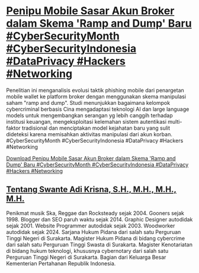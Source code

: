 # [Penipu Mobile Sasar Akun Broker dalam Skema &#039;Ramp and Dump&#039; Baru #CyberSecurityMonth #CyberSecurityIndonesia #DataPrivacy #Hackers #Networking](https://swanteadikrisna.com/cybersecurity/website/1/penipu-mobile-sasar-akun-broker-dalam-skema-ramp-and-dump-baru/)

Penelitian ini menganalisis evolusi taktik phishing mobile dari penargetan mobile wallet ke platform broker dengan menggunakan skema manipulasi saham "ramp and dump". Studi menunjukkan bagaimana kelompok cybercriminal berbasis Cina mengadaptasi teknologi AI dan large language models untuk mengembangkan serangan yg lebih canggih terhadap institusi keuangan, mengeksploitasi kelemahan sistem autentikasi multi-faktor tradisional dan menciptakan model kejahatan baru yang sulit dideteksi karena memisahkan aktivitas manipulasi dari akun korban. #CyberSecurityMonth #CyberSecurityIndonesia #DataPrivacy #Hackers #Networking 

[Download Penipu Mobile Sasar Akun Broker dalam Skema &#039;Ramp and Dump&#039; Baru #CyberSecurityMonth #CyberSecurityIndonesia #DataPrivacy #Hackers #Networking](https://swanteadikrisna.com/cybersecurity/website/1/penipu-mobile-sasar-akun-broker-dalam-skema-ramp-and-dump-baru/)


## [Tentang Swante Adi Krisna, S.H., M.H., M.H., M.H.](https://swanteadikrisna.com/)

Penikmat musik Ska, Reggae dan Rocksteady sejak 2004. Gooners sejak 1998. Blogger dan SEO paruh waktu sejak 2014. Graphic Designer autodidak sejak 2001. Website Programmer autodidak sejak 2003. Woodworker autodidak sejak 2024. Sarjana Hukum Pidana dari salah satu Perguruan Tinggi Negeri di Surakarta. Magister Hukum Pidana di bidang cybercrime dari salah satu Perguruan Tinggi Swasta di Surakarta. Magister Kenotariatan di bidang hukum teknologi, khususnya cybernotary dari salah satu Perguruan Tinggi Negeri di Surakarta. Bagian dari Keluarga Besar Kementerian Pertahanan Republik Indonesia.